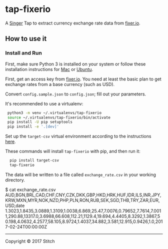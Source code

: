 # tap-fixerio

A [Singer](https://singer.io) Tap to extract currency exchange rate
data from [fixer.io](http://fixer.io).

## How to use it

### Install and Run

First, make sure Python 3 is installed on your system or follow these
installation instructions for [Mac] or [Ubuntu].

First, get an access key from [fixer.io](http://fixer.io). You need at least
the basic plan to get exchange rates from a base currency (such as USD).

Convert `config.sample.json` to `config.json`; fill out your parameters.

It's recommended to use a virtualenv:

```bash
 python3 -m venv ~/.virtualenvs/tap-fixerio
 source ~/.virtualenvs/tap-fixerio/bin/activate
 pip install -U pip setuptools
 pip install -e '.[dev]'
```

Set up the `target-csv` virtual environment according to the instructions [here](https://github.com/singer-io/target-csv/blob/master/README.md).

These commands will install `tap-fixerio`  with pip, and then run it:

```bash
  pip install target-csv
  tap-fixerio
```

The data will be written to a file called `exchange_rate.csv` in your
working directory.

$ cat exchange_rate.csv
AUD,BGN,BRL,CAD,CHF,CNY,CZK,DKK,GBP,HKD,HRK,HUF,IDR,ILS,INR,JPY,KRW,MXN,MYR,NOK,NZD,PHP,PLN,RON,RUB,SEK,SGD,THB,TRY,ZAR,EUR,USD,date
1.3023,1.8435,3.0889,1.3109,1.0038,6.869,25.47,7.0076,0.79652,7.7614,7.0011,290.88,13317.0,3.6988,66.608,112.21,1129.4,19.694,4.4405,8.3292,1.3867,50.198,4.0632,4.2577,58.105,8.9724,1.4037,34.882,3.581,12.915,0.9426,1.0,2017-02-24T00:00:00Z


---

Copyright &copy; 2017 Stitch

[Singer Tap]: https://singer.io
[Fixerio]: https://github.com/singer-io/tap-fixerio
[Mac]: http://docs.python-guide.org/en/latest/starting/install3/osx/
[Ubuntu]: https://www.digitalocean.com/community/tutorials/how-to-install-python-3-and-set-up-a-local-programming-environment-on-ubuntu-16-04

